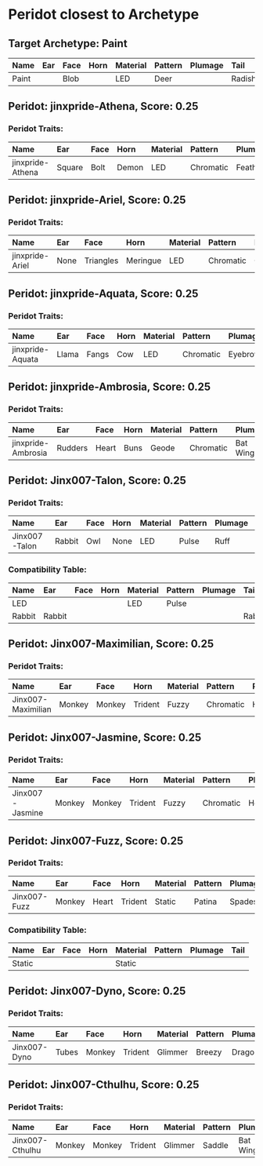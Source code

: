 # Peridot closest to Archetype

## Target Archetype: Paint
|Name|Ear|Face|Horn|Material|Pattern|Plumage|Tail|
|:--|:--|:--|:--|:--|:--|:--|:--|
|Paint||Blob||LED|Deer||Radish|

## Peridot: jinxpride-Athena, Score: 0.25

### Peridot Traits:
|Name|Ear|Face|Horn|Material|Pattern|Plumage|Tail|
|:--|:--|:--|:--|:--|:--|:--|:--|
|jinxpride-Athena|Square|Bolt|Demon|LED|Chromatic|Feathers|Fleur|

## Peridot: jinxpride-Ariel, Score: 0.25

### Peridot Traits:
|Name|Ear|Face|Horn|Material|Pattern|Plumage|Tail|
|:--|:--|:--|:--|:--|:--|:--|:--|
|jinxpride-Ariel|None|Triangles|Meringue|LED|Chromatic|Quetzal|Matrix|

## Peridot: jinxpride-Aquata, Score: 0.25

### Peridot Traits:
|Name|Ear|Face|Horn|Material|Pattern|Plumage|Tail|
|:--|:--|:--|:--|:--|:--|:--|:--|
|jinxpride-Aquata|Llama|Fangs|Cow|LED|Chromatic|Eyebrows|Fishbone|

## Peridot: jinxpride-Ambrosia, Score: 0.25

### Peridot Traits:
|Name|Ear|Face|Horn|Material|Pattern|Plumage|Tail|
|:--|:--|:--|:--|:--|:--|:--|:--|
|jinxpride-Ambrosia|Rudders|Heart|Buns|Geode|Chromatic|Bat Wings|Radish|

## Peridot: Jinx007-Talon, Score: 0.25

### Peridot Traits:
|Name|Ear|Face|Horn|Material|Pattern|Plumage|Tail|
|:--|:--|:--|:--|:--|:--|:--|:--|
|Jinx007-Talon|Rabbit|Owl|None|LED|Pulse|Ruff|Rabbit|

### Compatibility Table:
|Name|Ear|Face|Horn|Material|Pattern|Plumage|Tail|
|:--|:--|:--|:--|:--|:--|:--|:--|
|LED||||LED|Pulse|||
|Rabbit|Rabbit||||||Rabbit|

## Peridot: Jinx007-Maximilian, Score: 0.25

### Peridot Traits:
|Name|Ear|Face|Horn|Material|Pattern|Plumage|Tail|
|:--|:--|:--|:--|:--|:--|:--|:--|
|Jinx007-Maximilian|Monkey|Monkey|Trident|Fuzzy|Chromatic|Hermes|Radish|

## Peridot: Jinx007-Jasmine, Score: 0.25

### Peridot Traits:
|Name|Ear|Face|Horn|Material|Pattern|Plumage|Tail|
|:--|:--|:--|:--|:--|:--|:--|:--|
|Jinx007-Jasmine|Monkey|Monkey|Trident|Fuzzy|Chromatic|Hermes|Radish|

## Peridot: Jinx007-Fuzz, Score: 0.25

### Peridot Traits:
|Name|Ear|Face|Horn|Material|Pattern|Plumage|Tail|
|:--|:--|:--|:--|:--|:--|:--|:--|
|Jinx007-Fuzz|Monkey|Heart|Trident|Static|Patina|Spades|Radish|

### Compatibility Table:
|Name|Ear|Face|Horn|Material|Pattern|Plumage|Tail|
|:--|:--|:--|:--|:--|:--|:--|:--|
|Static||||Static||||

## Peridot: Jinx007-Dyno, Score: 0.25

### Peridot Traits:
|Name|Ear|Face|Horn|Material|Pattern|Plumage|Tail|
|:--|:--|:--|:--|:--|:--|:--|:--|
|Jinx007-Dyno|Tubes|Monkey|Trident|Glimmer|Breezy|Dragon|Radish|

## Peridot: Jinx007-Cthulhu, Score: 0.25

### Peridot Traits:
|Name|Ear|Face|Horn|Material|Pattern|Plumage|Tail|
|:--|:--|:--|:--|:--|:--|:--|:--|
|Jinx007-Cthulhu|Monkey|Monkey|Trident|Glimmer|Saddle|Bat Wings|Radish|

